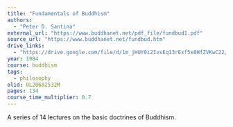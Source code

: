 ```yaml
---
title: "Fundamentals of Buddhism"
authors:
  - "Peter D. Santina"
external_url: "https://www.buddhanet.net/pdf_file/fundbud1.pdf"
source_url: "https://www.buddhanet.net/fundbud.htm"
drive_links:
  - "https://drive.google.com/file/d/1m_jHUY0i2IvsEq13rExf5x8HfZVKwC22/view?usp=drivesdk"
year: 1984
course: buddhism
tags:
  - philosophy
olid: OL20682532M
pages: 134
course_time_multiplier: 0.7
---
```


A series of 14 lectures on the basic doctrines of Buddhism.

